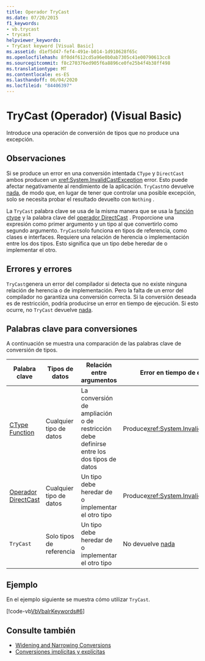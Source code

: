 ```yaml
---
title: Operador TryCast
ms.date: 07/20/2015
f1_keywords:
- vb.trycast
- trycast
helpviewer_keywords:
- TryCast keyword [Visual Basic]
ms.assetid: d1ef5d47-fef4-491e-b014-1d910628f65c
ms.openlocfilehash: 8f0d4f612cd5a96e0b0ab7305c41e00790613cc8
ms.sourcegitcommit: f8c270376ed905f6a8896ce0fe25b4f4b38ff498
ms.translationtype: MT
ms.contentlocale: es-ES
ms.lasthandoff: 06/04/2020
ms.locfileid: "84406397"
---
```

# <a name="trycast-operator-visual-basic"></a>TryCast (Operador) (Visual Basic)
Introduce una operación de conversión de tipos que no produce una excepción.  
  
## <a name="remarks"></a>Observaciones  
 Si se produce un error en una conversión intentada `CType` y `DirectCast` ambos producen un <xref:System.InvalidCastException> error. Esto puede afectar negativamente al rendimiento de la aplicación. `TryCast`no devuelve [nada](../nothing.md), de modo que, en lugar de tener que controlar una posible excepción, solo se necesita probar el resultado devuelto con `Nothing` .  
  
 La `TryCast` palabra clave se usa de la misma manera que se usa la [función ctype](../functions/ctype-function.md) y la palabra clave del [operador DirectCast](directcast-operator.md) . Proporcione una expresión como primer argumento y un tipo al que convertirlo como segundo argumento. `TryCast`solo funciona en tipos de referencia, como clases e interfaces. Requiere una relación de herencia o implementación entre los dos tipos. Esto significa que un tipo debe heredar de o implementar el otro.  
  
## <a name="errors-and-failures"></a>Errores y errores  
 `TryCast`genera un error del compilador si detecta que no existe ninguna relación de herencia o de implementación. Pero la falta de un error del compilador no garantiza una conversión correcta. Si la conversión deseada es de restricción, podría producirse un error en tiempo de ejecución. Si esto ocurre, no `TryCast` devuelve [nada](../nothing.md).  
  
## <a name="conversion-keywords"></a>Palabras clave para conversiones  
 A continuación se muestra una comparación de las palabras clave de conversión de tipos.  
  
|Palabra clave|Tipos de datos|Relación entre argumentos|Error en tiempo de ejecución|  
|---|---|---|---|  
|[CType Function](../functions/ctype-function.md)|Cualquier tipo de datos|La conversión de ampliación o de restricción debe definirse entre los dos tipos de datos|Produce<xref:System.InvalidCastException>|  
|[Operador DirectCast](directcast-operator.md)|Cualquier tipo de datos|Un tipo debe heredar de o implementar el otro tipo|Produce<xref:System.InvalidCastException>|  
|`TryCast`|Solo tipos de referencia|Un tipo debe heredar de o implementar el otro tipo|No devuelve [nada](../nothing.md)|  
  
## <a name="example"></a>Ejemplo  
 En el ejemplo siguiente se muestra cómo utilizar `TryCast`.  
  
 [!code-vb[VbVbalrKeywords#6](~/samples/snippets/visualbasic/VS_Snippets_VBCSharp/VbVbalrKeywords/VB/Class1.vb#6)]  
  
## <a name="see-also"></a>Consulte también

- [Widening and Narrowing Conversions](../../programming-guide/language-features/data-types/widening-and-narrowing-conversions.md)
- [Conversiones implícitas y explícitas](../../programming-guide/language-features/data-types/implicit-and-explicit-conversions.md)
